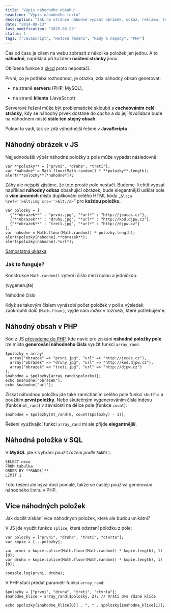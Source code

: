 ```yaml
---
title: "Výpis náhodného obsahu"
headline: "Výpis náhodného textu"
description: "Jak na stránce náhodně vypsat obrázek, odkaz, reklamu, text nebo cokoliv jiného."
date: "2014-08-13"
last_modification: "2025-03-25"
status: 1
tags: ["JavaScript", "Hotová řešení", "Rady a nápady", "PHP"]
---
```


Čas od času je cílem na webu zobrazit z několika položek jen jednu. A to **náhodně**, například při každém **načtení stránky** jinou.

Oblíbená funkce z [xkcd](http://xkcd.com/221/) proto nepostačí.

První, co je potřeba rozhodnout, je otázka, zda náhodný obsah generovat:

  - na straně **serveru** (PHP, MySQL),

  - na straně **klienta** (JavaScript)

Serverové řešení může být problematické skloubit s **cacheováním celé stránky**, kdy se náhodný prvek dostane do *cache* a do její *invalidace* bude na náhodném místě **stále ten stejný obsah**.

Pokud to vadí, tak se zdá výhodnější řešení v **JavaScriptu**.

## Náhodný obrázek v JS

Nejjednodušší výběr náhodné položky z pole může vypadat následovně:

```
var **polozky** = ["prvni", "druha", "treti"];
var *nahodne* = Math.floor(Math.random() * **polozky**.length);
alert(**polozky**[*nahodne*]);
```

Záhy ale nejspíš zjistíme, že toto prosté pole nestačí. Budeme-li chtít vypsat například **náhodný odkaz** obsahující obrázek, bude elegantnější udělat pole o **více úrovních** místo duplikování celého HTML kódu „`&lt;a href=''>&lt;img src=''>&lt;/a>`“ pro **každou položku**.

```
var polozky = [
  {"**obrazek**" : "prvni.jpg", "*url*" : "http://jeacas.cz"},
  {"**obrazek**" : "druhy.jpg", "*url*" : "http://kod.djpw.cz"},
  {"**obrazek**" : "treti.jpg", "*url*" : "http://djpw.cz"}
];
var nahodne = Math.floor(Math.random() * polozky.length);
alert(polozky[nahodne].**obrazek**);
alert(polozky[nahodne].*url*);
```

[Samostatná ukázka](http://kod.djpw.cz/oyeb)

### Jak to funguje?

Konstrukce `Math.random()` vytvoří číslo mezi nulou a jedničkou.

  (vygenerujte)

  Náhodné číslo

Když se takovým číslem vynásobí počet položek v poli a výsledek zaokrouhlí dolů (`Math.floor`), vyjde nám *index* v rozmezí, které potřebujeme.

## Náhodný obsah v PHP

Kód z JS [převedeme do PHP](/php2js), kde navíc pro získání **náhodné položky pole** lze místo **generování náhodného čísla** využít funkci `array_rand`.

```
$polozky = array(
  array("obrazek" => "prvni.jpg", "url" => "http://jecas.cz"),
  array("obrazek" => "druhy.jpg", "url" => "http://kod.djpw.cz"),
  array("obrazek" => "treti.jpg", "url" => "http://djpw.cz")
);
$nahodne = $polozky[array_rand($polozky)];
echo $nahodne["obrazek"];
echo $nahodne["url"];
```

Získat náhodnou položku jde také zamícháním celého pole funkcí `shuffle` a použitím **první položky**. Nebo skutečným vygenerováním čísla indexu (funkce `mt_rand`) v závislosti na délce pole (funkce `count`):

```
$nahodne = $polozky[mt_rand(0, count($polozky) - 1)];
```

Řešení využívající funkci `array_rand` mi ale přijde **elegantnější**.

## Náhodná položka v SQL

V **MySQL** jde k vybrání použít *řazení podle* `RAND()`.

```
SELECT neco 
FROM tabulka
ORDER BY **RAND()**
LIMIT 1
```

Toto řešení ale bývá dost pomalé, takže se častěji používá generování náhodného limitu v PHP.

## Více náhodných položek

Jak docílit získání více náhodných položek, které ale budou unikátní?

V JS jde využít funkce `splice`, která odstraní položku z pole:

```
var polozky = ["prvni", "druha", "treti", "ctvrta"];
var kopie = [...polozky];

var prvni = kopie.splice(Math.floor(Math.random() * kopie.length), 1)[0]; 
var druha = kopie.splice(Math.floor(Math.random() * kopie.length), 1)[0];

console.log(prvni, druha);
```

V PHP stačí předat parametr funkci `array_rand`:

```
$polozky = ["prvni", "druha", "treti", "ctvrta"];
$nahodne_klice = array_rand($polozky, 2); // Vrátí dva různé klíče

echo $polozky[$nahodne_klice[0]] . ", " . $polozky[$nahodne_klice[1]];

```